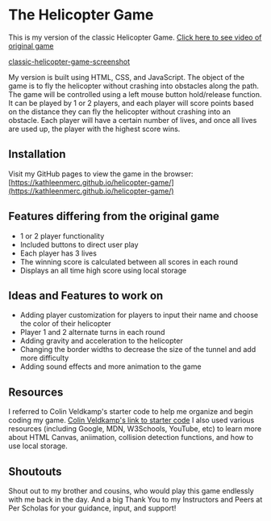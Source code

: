 # The Helicopter Game

This is my version of the classic Helicopter Game.
[Click here to see video of original game](https://www.youtube.com/watch?v=v7xjPxV4kd4)

[classic-helicopter-game-screenshot](https://archive.org/serve/helicopter-flash-game/helicopter-flash-game_screenshot.png)

My version is built using HTML, CSS, and JavaScript.
The object of the game is to fly the helicopter without crashing into obstacles along the path.
The game will be controlled using a left mouse button hold/release function.
It can be played by 1 or 2 players, and each player will score points based on the distance they can fly the helicopter without crashing into an obstacle.
Each player will have a certain number of lives, and once all lives are used up, the player with the highest score wins.


## Installation

Visit my GitHub pages to view the game in the browser:
[https://kathleenmerc.github.io/helicopter-game/](https://kathleenmerc.github.io/helicopter-game/)


## Features differing from the original game

- 1 or 2 player functionality
- Included buttons to direct user play
- Each player has 3 lives
- The winning score is calculated between all scores in each round
- Displays an all time high score using local storage


## Ideas and Features to work on 

- Adding player customization for players to input their name and choose the color of their helicopter
- Player 1 and 2 alternate turns in each round
- Adding gravity and acceleration to the helicopter
- Changing the border widths to decrease the size of the tunnel and add more difficulty
- Adding sound effects and more animation to the game


## Resources

I referred to Colin Veldkamp's starter code to help me organize and begin coding my game.
[Colin Veldkamp's link to starter code](https://github.com/mrveldkamp-startcode/helicopter-game-start)
I also used various resources (including Google, MDN, W3Schools, YouTube, etc) to learn more about HTML Canvas, aniimation, collision detection functions, and how to use local storage.


## Shoutouts

Shout out to my brother and cousins, who would play this game endlessly with me back in the day.
And a big Thank You to my Instructors and Peers at Per Scholas for your guidance, input, and support!